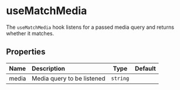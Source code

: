 # useMatchMedia

The `useMatchMedia` hook listens for a passed media query and returns whether it matches.

## Properties

| Name  | Description                |   Type   | Default |
| :---- | :------------------------- | :------: | :-----: |
| media | Media query to be listened | `string` |         |
